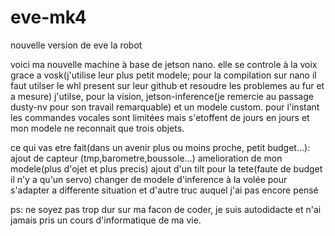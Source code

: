 # eve-mk4
nouvelle version de eve la robot

voici ma nouvelle machine à base de jetson nano.
elle se controle à la voix grace a vosk(j'utilise leur plus petit modele; pour la compilation sur nano il faut utilser le whl present sur leur github et resoudre les problemes au fur et a mesure)
j'utilse, pour la vision, jetson-inference(je remercie au passage dusty-nv pour son travail remarquable) et un modele custom.
pour l'instant les commandes vocales sont limitées mais s'etoffent de jours en jours et mon modele ne reconnait que trois objets.

ce qui vas etre fait(dans un avenir plus ou moins proche, petit budget...):
      ajout de capteur (tmp,barometre,boussole...)
      amelioration de mon modele(plus d'ojet et plus precis)
      ajout d'un tilt pour la tete(faute de budget il n'y a qu'un servo)
      changer de modele d'inference à la volée pour s'adapter a differente situation
      et d'autre truc auquel j'ai pas encore pensé
      
ps: ne soyez pas trop dur sur ma facon de coder, je suis autodidacte et n'ai jamais pris un cours d'informatique de ma vie.
